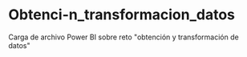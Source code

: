 # Obtenci-n_transformacion_datos

Carga de archivo Power BI sobre reto "obtención y transformación de datos"
